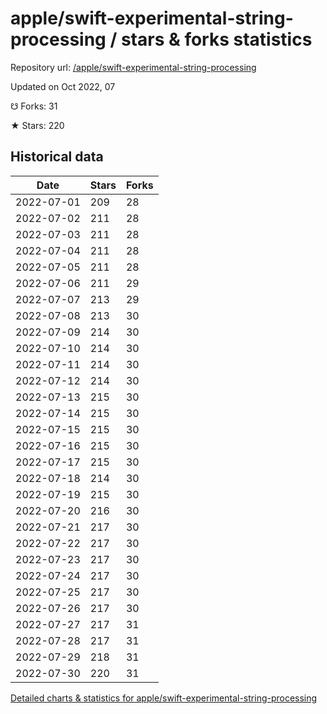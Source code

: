 # apple/swift-experimental-string-processing / stars & forks statistics

Repository url: [/apple/swift-experimental-string-processing](https://github.com/apple/swift-experimental-string-processing)

Updated on Oct 2022, 07

☋ Forks: 31

★ Stars: 220

## Historical data
| Date | Stars | Forks |
|------|-------|-------|
| 2022-07-01 | 209 | 28 | 
| 2022-07-02 | 211 | 28 | 
| 2022-07-03 | 211 | 28 | 
| 2022-07-04 | 211 | 28 | 
| 2022-07-05 | 211 | 28 | 
| 2022-07-06 | 211 | 29 | 
| 2022-07-07 | 213 | 29 | 
| 2022-07-08 | 213 | 30 | 
| 2022-07-09 | 214 | 30 | 
| 2022-07-10 | 214 | 30 | 
| 2022-07-11 | 214 | 30 | 
| 2022-07-12 | 214 | 30 | 
| 2022-07-13 | 215 | 30 | 
| 2022-07-14 | 215 | 30 | 
| 2022-07-15 | 215 | 30 | 
| 2022-07-16 | 215 | 30 | 
| 2022-07-17 | 215 | 30 | 
| 2022-07-18 | 214 | 30 | 
| 2022-07-19 | 215 | 30 | 
| 2022-07-20 | 216 | 30 | 
| 2022-07-21 | 217 | 30 | 
| 2022-07-22 | 217 | 30 | 
| 2022-07-23 | 217 | 30 | 
| 2022-07-24 | 217 | 30 | 
| 2022-07-25 | 217 | 30 | 
| 2022-07-26 | 217 | 30 | 
| 2022-07-27 | 217 | 31 | 
| 2022-07-28 | 217 | 31 | 
| 2022-07-29 | 218 | 31 | 
| 2022-07-30 | 220 | 31 | 


[Detailed charts & statistics for apple/swift-experimental-string-processing](https://reviewgithub.com/rep/apple/swift-experimental-string-processing)
